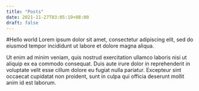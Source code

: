 ```yaml
---
title: "Posts"
date: 2021-11-27T03:05:19+08:00
draft: false
---
```

#Hello world
Lorem ipsum dolor sit amet, consectetur adipiscing elit, sed do eiusmod tempor incididunt ut labore et dolore magna aliqua.   

Ut enim ad minim veniam, quis nostrud exercitation ullamco laboris nisi ut aliquip ex ea commodo consequat. Duis aute irure dolor in reprehenderit in voluptate velit esse cillum dolore eu fugiat nulla pariatur. Excepteur sint occaecat cupidatat non proident, sunt in culpa qui officia deserunt mollit anim id est laborum.